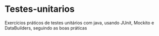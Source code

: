# Testes-unitarios
Exercícios práticos de testes unitários com java, usando JUnit, Mockito e DataBuilders, seguindo as boas práticas 
